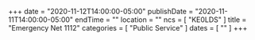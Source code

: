 +++
date = "2020-11-12T14:00:00-05:00"
publishDate = "2020-11-11T14:00:00-05:00"
endTime = ""
location = ""
ncs = [ "KE0LDS" ]
title = "Emergency Net 1112"
categories = [ "Public Service" ]
dates = [ "" ]
+++
